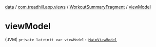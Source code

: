 [data](../../index.md) / [com.treadhill.app.views](../index.md) / [WorkoutSummaryFragment](index.md) / [viewModel](./view-model.md)

# viewModel

(JVM) `private lateinit var viewModel: `[`MainViewModel`](../../com.treadhill.app.view-model/-main-view-model/index.md)